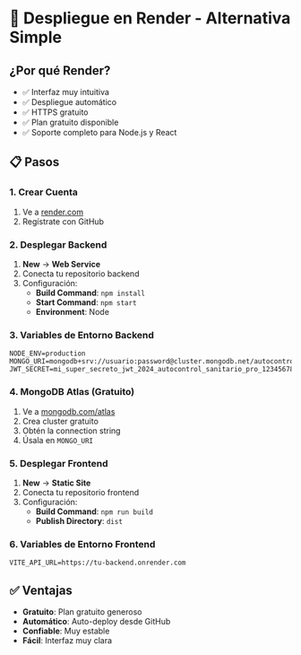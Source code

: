 # 🎨 Despliegue en Render - Alternativa Simple

## ¿Por qué Render?
- ✅ Interfaz muy intuitiva
- ✅ Despliegue automático
- ✅ HTTPS gratuito
- ✅ Plan gratuito disponible
- ✅ Soporte completo para Node.js y React

## 📋 Pasos

### 1. Crear Cuenta
1. Ve a [render.com](https://render.com)
2. Regístrate con GitHub

### 2. Desplegar Backend
1. **New** → **Web Service**
2. Conecta tu repositorio backend
3. Configuración:
   - **Build Command**: `npm install`
   - **Start Command**: `npm start`
   - **Environment**: Node

### 3. Variables de Entorno Backend
```env
NODE_ENV=production
MONGO_URI=mongodb+srv://usuario:password@cluster.mongodb.net/autocontrol
JWT_SECRET=mi_super_secreto_jwt_2024_autocontrol_sanitario_pro_123456789
```

### 4. MongoDB Atlas (Gratuito)
1. Ve a [mongodb.com/atlas](https://mongodb.com/atlas)
2. Crea cluster gratuito
3. Obtén la connection string
4. Úsala en `MONGO_URI`

### 5. Desplegar Frontend
1. **New** → **Static Site**
2. Conecta tu repositorio frontend
3. Configuración:
   - **Build Command**: `npm run build`
   - **Publish Directory**: `dist`

### 6. Variables de Entorno Frontend
```env
VITE_API_URL=https://tu-backend.onrender.com
```

## ✅ Ventajas
- **Gratuito**: Plan gratuito generoso
- **Automático**: Auto-deploy desde GitHub
- **Confiable**: Muy estable
- **Fácil**: Interfaz muy clara